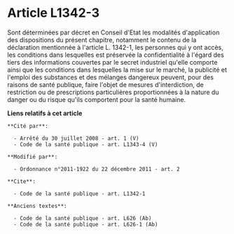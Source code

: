 # Article L1342-3

Sont déterminées par décret en Conseil d'Etat les modalités d'application des dispositions du présent chapitre, notamment le
contenu de la déclaration mentionnée à l'article L. 1342-1, les personnes qui y ont accès, les conditions dans lesquelles est
préservée la confidentialité à l'égard des tiers des informations couvertes par le secret industriel qu'elle comporte ainsi
que les conditions dans lesquelles la mise sur le marché, la publicité et l'emploi des substances et des mélanges dangereux
peuvent, pour des raisons de santé publique, faire l'objet de mesures d'interdiction, de restriction ou de prescriptions
particulières proportionnées à la nature du danger ou du risque qu'ils comportent pour la santé humaine.

**Liens relatifs à cet article**

	**Cité par**:

	  - Arrêté du 30 juillet 2008 - art. 1 (V)
	  - Code de la santé publique - art. L1343-4 (V)

	**Modifié par**:

	  - Ordonnance n°2011-1922 du 22 décembre 2011 - art. 2

	**Cite**:

	  - Code de la santé publique - art. L1342-1

	**Anciens textes**:

	  - Code de la santé publique - art. L626 (Ab)
	  - Code de la santé publique - art. L626-1 (Ab)
